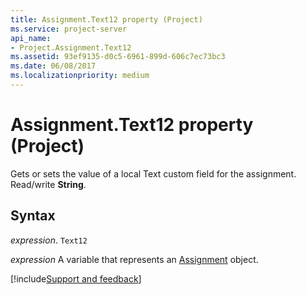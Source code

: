 ```yaml
---
title: Assignment.Text12 property (Project)
ms.service: project-server
api_name:
- Project.Assignment.Text12
ms.assetid: 93ef9135-d0c5-6961-899d-606c7ec73bc3
ms.date: 06/08/2017
ms.localizationpriority: medium
---
```



# Assignment.Text12 property (Project)

Gets or sets the value of a local Text custom field for the assignment. Read/write **String**.


## Syntax

_expression_. `Text12`

_expression_ A variable that represents an [Assignment](./Project.Assignment.md) object.

[!include[Support and feedback](~/includes/feedback-boilerplate.md)]